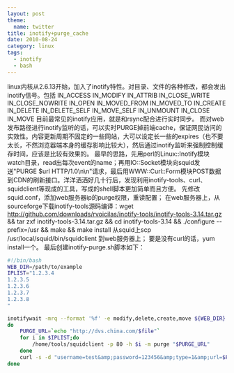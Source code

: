```yaml
---
layout: post
theme:
  name: twitter
title: inotify+purge_cache
date: 2010-08-24
category: linux
tags:
  - inotify
  - bash
---
```


linux内核从2.6.13开始，加入了inotify特性。对目录、文件的各种修改，都会发出inotify信号。包括
    IN_ACCESS
    IN_MODIFY
    IN_ATTRIB
    IN_CLOSE_WRITE
    IN_CLOSE_NOWRITE
    IN_OPEN
    IN_MOVED_FROM
    IN_MOVED_TO
    IN_CREATE
    IN_DELETE
    IN_DELETE_SELF
    IN_MOVE_SELF
    IN_UNMOUNT
    IN_CLOSE
    IN_MOVE
目前最常见的inotify应用，就是和rsync配合进行实时同步。
而对web发布路径进行inotify监听的话，可以实时PURGE掉前端cache，保证网民访问的实效性。内容更新周期不固定的一些网站，大可以设定长一些的expires（也不要太长，不然浏览器端本身的缓存影响比较大），然后通过inotify监听来强制控制缓存时间，应该是比较有效果的。
最早的思路，先用perl的Linux::Inotify模块watch目录，read出每次event的name；再用IO::Socket模块向squid发送"PURGE $url HTTP/1.0\n\n"请求，最后用WWW::Curl::Form模块POST数据到CDN的刷新接口。洋洋洒洒好几十行后，发现利用inotify-tools、curl、squidclient等现成的工具，写成的shell脚本更加简单而且方便。
先修改squid.conf，添加web服务器ip的purge权限，重读配置；
在web服务器上，从sourceforge下载inotify-tools源码编译：wget http://github.com/downloads/rvoicilas/inotify-tools/inotify-tools-3.14.tar.gz &amp;&amp; tar zxf inotify-tools-3.14.tar.gz &amp;&amp; cd inotify-tools-3.14 &amp;&amp; ./configure --prefix=/usr &amp;&amp; make &amp;&amp; make install
从squid上scp /usr/local/squid/bin/squidclient 到web服务器上；
要是没有curl的话，yum install一个。
最后创建inotify-purge.sh脚本如下：
```bash
#!/bin/bash
WEB_DIR=/path/to/example
IPLIST="1.2.3.4
1.2.3.5
1.2.3.6
1.2.3.7
1.2.3.8
"

inotifywait -mrq --format '%f' -e modify,delete,create,move ${WEB_DIR} | while read file
do
    PURGE_URL=`echo "http://dvs.china.com/$file"`
    for i in $IPLIST;do
        /home/tools/squidclient -p 80 -h $i -m purge "$PURGE_URL"
    done
    curl -s -d "username=test&amp;password=123456&amp;type=1&amp;url=$PURGE_URL" http://pushwt.dnion.com/cdnUrlPush.do
done
```

